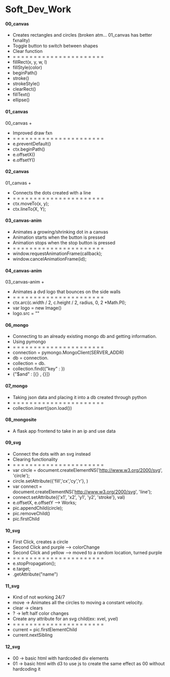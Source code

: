 # Soft_Dev_Work

#### 00_canvas
* Creates rectangles and circles (broken atm... 01_canvas has better fxnality)
* Toggle button to switch between shapes
* Clear function
* = = = = = = = = = = = = = = = = = = = = = = 
* fillRect(x, y, w, l)
* fillStyle(color)
* beginPath()
* stroke()
* strokeStyle()
* clearRect()
* fillText()
* ellipse()

#### 01_canvas
00_canvas + 
* Improved draw fxn
* = = = = = = = = = = = = = = = = = = = = = = 
* e.preventDefault()
* ctx.beginPath()
* e.offsetX()
* e.offsetY()

#### 02_canvas
01_canvas + 
* Connects the dots created with a line
* = = = = = = = = = = = = = = = = = = = = = = 
* ctx.moveTo(x, y);
* ctx.lineTo(X, Y);

#### 03_canvas-anim
* Animates a growing/shrinking dot in a canvas
* Animation starts when the button is pressed
* Animation stops when the stop button is pressed
* = = = = = = = = = = = = = = = = = = = = = = 
* window.requestAnimationFrame(callback);
* window.cancelAnimationFrame(id);

#### 04_canvas-anim
03_canvas-anim + 
* Animates a dvd logo that bounces on the side walls
* = = = = = = = = = = = = = = = = = = = = = = 
* ctx.arc(c.width / 2, c.height / 2, radius, 0, 2 *Math.PI);
* var logo = new Image()
* logo.src = "<image path>"

#### 06_mongo
* Connecting to an already existing mongo db and getting information.
* Using pymongo
* = = = = = = = = = = = = = = = = = = = = = = 
* connection = pymongo.MongoClient(SERVER_ADDR)
* db = connection.<db name>
* collection = db.<collection name>
* collection.find({"key" : <target>})
* {"$and" : [{<This>} , {<That>}]}

#### 07_mongo
* Taking json data and placing it into a db created through python
* = = = = = = = = = = = = = = = = = = = = = = 
* collection.insert(json.load(<json>))

#### 08_mongosite
* A flask app frontend to take in an ip and use data 

#### 09_svg
* Connect the dots with an svg instead
* Clearing functionality
* = = = = = = = = = = = = = = = = = = = = = = 
* var circle = document.createElementNS('http://www.w3.org/2000/svg', 'circle');
* circle.setAttribute({'fill','cx','cy','r'}, <val>)
* var connect = document.createElementNS('http://www.w3.org/2000/svg', 'line');
* connect.setAttribute({'x1', 'x2', 'y1', 'y2', 'stroke'}, val)
* e.offsetX, e.offsetY --> Works;
* pic.appendChild(circle);
* pic.removeChild()
* pic.firstChild
  
#### 10_svg
* First Click, creates a circle
* Second Click and purple --> colorChange
* Second Click and yellow --> moved to a random location, turned purple
* = = = = = = = = = = = = = = = = = = = = = = 
* e.stopPropagation();
* e.target;
* <item>.getAttribute("name")
  
#### 11_svg
* Kind of not working 24/7
* move -> Animates all the circles to moving a constant velocity.
* clear -> clears
* ? -> left half color changes
* Create any attribute for an svg child(ex: xvel, yvel)
* = = = = = = = = = = = = = = = = = = = = = = 
* current = pic.firstElementChild
* current.nextSibling

#### 12_svg
* 00 -> basic html with hardcoded div elements
* 01 -> basic html with d3 to use js to create the same effect as 00 without hardcoding it
